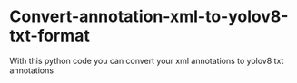 # Convert-annotation-xml-to-yolov8-txt-format
With this python code you can convert your xml annotations to yolov8 txt annotations 
